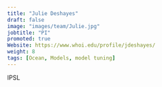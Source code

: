 ```yaml
---
title: "Julie Deshayes"
draft: false
image: "images/team/Julie.jpg"
jobtitle: "PI"
promoted: true
Website: https://www.whoi.edu/profile/jdeshayes/
weight: 8
tags: [Ocean, Models, model tuning]
---
```



IPSL
